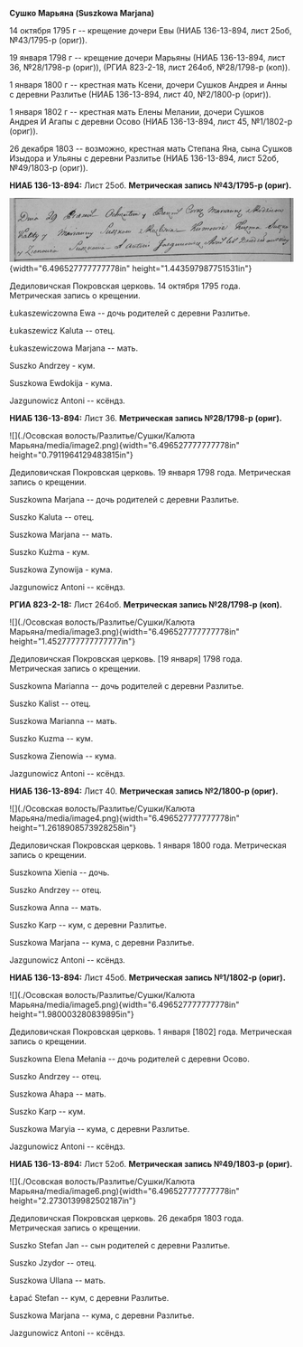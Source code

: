 **Сушко Марьяна (Suszkowa Marjana)**

14 октября 1795 г -- крещение дочери Евы (НИАБ 136-13-894, лист 25об,
№43/1795-р (ориг)).

19 января 1798 г -- крещение дочери Марьяны (НИАБ 136-13-894, лист 36,
№28/1798-р (ориг)), (РГИА 823-2-18, лист 264об, №28/1798-р (коп)).

1 января 1800 г -- крестная мать Ксени, дочери Сушков Андрея и Анны с
деревни Разлитье (НИАБ 136-13-894, лист 40, №2/1800-р (ориг)).

1 января 1802 г -- крестная мать Елены Мелании, дочери Сушков Андрея И
Агапы с деревни Осово (НИАБ 136-13-894, лист 45, №1/1802-р (ориг)).

26 декабря 1803 -- возможно, крестная мать Степана Яна, сына Сушков
Изыдора и Ульяны с деревни Разлитье (НИАБ 136-13-894, лист 52об,
№49/1803-р (ориг)).

**НИАБ 136-13-894:** Лист 25об. **Метрическая запись №43/1795-р
(ориг).**

![](./media/efaa61fffe1230bc29ad98f076aab693abf6545f.png){width="6.496527777777778in"
height="1.443597987751531in"}

Дедиловичская Покровская церковь. 14 октября 1795 года. Метрическая
запись о крещении.

Łukaszewiczowna Ewa -- дочь родителей с деревни Разлитье.

Łukaszewicz Kaluta -- отец.

Łukaszewiczowa Marjana -- мать.

Suszko Andrzey - кум.

Suszkowa Ewdokija - кума.

Jazgunowicz Antoni -- ксёндз.

**НИАБ 136-13-894:** Лист 36. **Метрическая запись №28/1798-р (ориг).**

![](./Осовская волость/Разлитье/Сушки/Калюта Марьяна/media/image2.png){width="6.496527777777778in"
height="0.7911964129483815in"}

Дедиловичская Покровская церковь. 19 января 1798 года. Метрическая
запись о крещении.

Suszkowna Marjana -- дочь родителей с деревни Разлитье.

Suszko Kaluta -- отец.

Suszkowa Marjana -- мать.

Suszko Kużma - кум.

Suszkowa Zynowija - кума.

Jazgunowicz Antoni -- ксёндз.

**РГИА 823-2-18:** Лист 264об. **Метрическая запись №28/1798-р (коп).**

![](./Осовская волость/Разлитье/Сушки/Калюта Марьяна/media/image3.png){width="6.496527777777778in"
height="1.4527777777777777in"}

Дедиловичская Покровская церковь. \[19 января\] 1798 года. Метрическая
запись о крещении.

Suszkowna Marianna -- дочь родителей с деревни Разлитье.

Suszko Kalist -- отец.

Suszkowa Marianna -- мать.

Suszko Kuzma -- кум.

Suszkowa Zienowia -- кума.

Jazgunowicz Antoni -- ксёндз.

**НИАБ 136-13-894:** Лист 40. **Метрическая запись №2/1800-р (ориг).**

![](./Осовская волость/Разлитье/Сушки/Калюта Марьяна/media/image4.png){width="6.496527777777778in"
height="1.2618908573928258in"}

Дедиловичская Покровская церковь. 1 января 1800 года. Метрическая запись
о крещении.

Suszkowna Xienia -- дочь.

Suszko Andrzey -- отец.

Suszkowa Anna -- мать.

Suszko Karp -- кум, с деревни Разлитье.

Suszkowa Marjana -- кума, с деревни Разлитье.

Jazgunowicz Antoni -- ксёндз.

**НИАБ 136-13-894:** Лист 45об. **Метрическая запись №1/1802-р (ориг).**

![](./Осовская волость/Разлитье/Сушки/Калюта Марьяна/media/image5.png){width="6.496527777777778in"
height="1.980003280839895in"}

Дедиловичская Покровская церковь. 1 января \[1802\] года. Метрическая
запись о крещении.

Suszkowna Elena Mełania -- дочь родителей с деревни Осовo.

Suszko Andrzey -- отец.

Suszkowa Ahapa -- мать.

Suszko Karp -- кум.

Suszkowa Maryia -- кума, с деревни Разлитье.

Jazgunowicz Antoni -- ксёндз.

**НИАБ 136-13-894:** Лист 52об. **Метрическая запись №49/1803-р
(ориг).**

![](./Осовская волость/Разлитье/Сушки/Калюта Марьяна/media/image6.png){width="6.496527777777778in"
height="2.2730139982502187in"}

Дедиловичская Покровская церковь. 26 декабря 1803 года. Метрическая
запись о крещении.

Suszko Stefan Jan -- сын родителей с деревни Разлитье.

Suszko Jzydor -- отец.

Suszkowa Ullana -- мать.

Łapać Stefan -- кум, с деревни Разлитье.

Suszkowa Marjana -- кума, с деревни Разлитье.

Jazgunowicz Antoni -- ксёндз.
